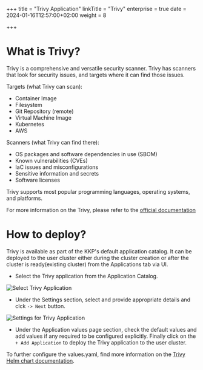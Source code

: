 +++
title = "Trivy Application"
linkTitle = "Trivy"
enterprise = true
date = 2024-01-16T12:57:00+02:00
weight = 8

+++

# What is Trivy?

Trivy is a comprehensive and versatile security scanner. Trivy has scanners that look for security issues, and targets where it can find those issues.

Targets (what Trivy can scan):

- Container Image
- Filesystem
- Git Repository (remote)
- Virtual Machine Image
- Kubernetes
- AWS

Scanners (what Trivy can find there):

- OS packages and software dependencies in use (SBOM)
- Known vulnerabilities (CVEs)
- IaC issues and misconfigurations
- Sensitive information and secrets
- Software licenses

Trivy supports most popular programming languages, operating systems, and platforms. 

For more information on the Trivy, please refer to the [official documentation](https://aquasecurity.github.io/trivy/v0.49/docs/)

# How to deploy?

Trivy is available as part of the KKP's default application catalog. 
It can be deployed to the user cluster either during the cluster creation or after the cluster is ready(existing cluster) from the Applications tab via UI.

* Select the Trivy application from the Application Catalog.

![Select Trivy Application](/img/kubermatic/common/applications/default-apps-catalog/01-select-application-trivy-app.png)

* Under the Settings section, select and provide appropriate details and clck `-> Next` button.

![Settings for Trivy Application](/img/kubermatic/common/applications/default-apps-catalog/02-settings-trivy-app.png)

* Under the Application values page section, check the default values and add values if any required to be configured explicitly. Finally click on the `+ Add Application` to deploy the Trivy application to the user cluster.

To further configure the values.yaml, find more information on the [Trivy Helm chart documentation](https://github.com/aquasecurity/trivy/tree/main/helm/trivy).
